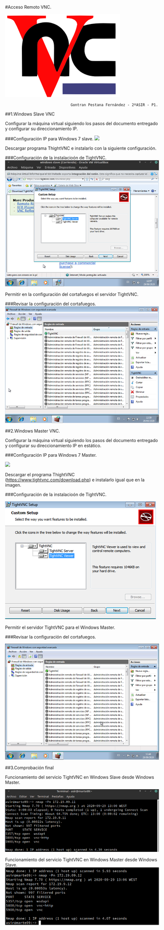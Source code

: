 #Acceso Remoto VNC.

![](./png/logo.png)

                                  Gontran Pestana Fernández - 2ºASIR - P1.


##1.Windows Slave VNC

Configurar la máquina virtual siguiendo los pasos del documento entregado y configurar su direccionamiento IP.

###Configuración IP para Windows 7 slave.
![](./png/)


Descargar programa ThightVNC e instalarlo con la siguiente configuración.

###Configuración de la instalacioón de TightVNC.
![](./png/1slave.png)


Permitir en la configuración del cortafuegos el servidor TightVNC.

###Revisar la configuración del cortafuegos.
![](./png/2slave.png)


##2.Windows Master VNC.

Configurar la máquina virtual siguiendo los pasos del documento entregado y configurar su direccionamiento IP en estático.

###Configuración IP para Windows 7 Master.

![](./png/)

Descargar el programa ThightVNC (https://www.tightvnc.com/download.php) e instalarlo igual que en la imagen.

###Configuración de la instalacioón de TightVNC.

![](./png/1master.png)

Permitir el servidor TightVNC para el Windows Master.

###Revisar la configuración del cortafuegos.

![](./png/2master.png)

##3.Comprobación final

Funcionamiento del servicio TightVNC en Windows Slave desde Windows Master.

![](./png/3slave.png)

Funcionamiento del servicio TightVNC en Windows Master desde Windows Slave.
![](./png/3master.png)
